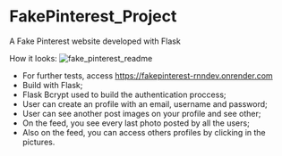 # FakePinterest_Project
 A Fake Pinterest website developed with Flask

How it looks:
![fake_pinterest_readme](https://github.com/ranonbezerra/FakePinterest_Project/assets/143265690/1c0ace53-65a7-40fc-bc78-bbe849e7359a)

- For further tests, access https://fakepinterest-rnndev.onrender.com
- Build with Flask;
- Flask Bcrypt used to build the authentication proccess;
- User can create an profile with an email, username and password;
- User can see another post images on your profile and see other;
- On the feed, you see every last photo posted by all the users;
- Also on the feed, you can access others profiles by clicking in the pictures.
